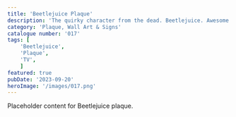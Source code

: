 ```yaml
---
title: 'Beetlejuice Plaque'
description: 'The quirky character from the dead. Beetlejuice. Awesome plaque which has an embossed and flat option. The choice is yours. Great item for any movie fan'
category: 'Plaque, Wall Art & Signs'
catalogue number: '017'
tags: [
    'Beetlejuice', 
    'Plaque', 
    'TV',
    ]
featured: true
pubDate: '2023-09-20'
heroImage: '/images/017.png'
---
```


Placeholder content for Beetlejuice plaque.